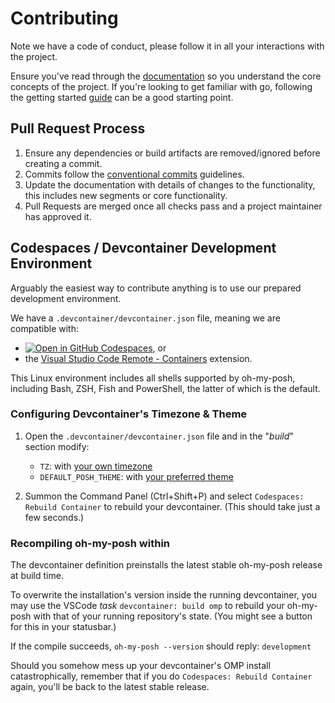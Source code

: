 # Contributing

Note we have a code of conduct, please follow it in all your interactions with the project.

Ensure you've read through the [documentation][docs] so you understand the core concepts of the
project. If you're looking to get familiar with go, following the getting started [guide][guide]
can be a good starting point.

## Pull Request Process

1. Ensure any dependencies or build artifacts are removed/ignored before creating a commit.
2. Commits follow the [conventional commits][cc] guidelines.
3. Update the documentation with details of changes to the functionality, this includes new segments
   or core functionality.
4. Pull Requests are merged once all checks pass and a project maintainer has approved it.

## Codespaces / Devcontainer Development Environment

Arguably the easiest way to contribute anything is to use our prepared development environment.

We have a `.devcontainer/devcontainer.json` file, meaning we are compatible with:

- [![Open in GitHub Codespaces][codespaces-badge]][codespaces-link], or
- the [Visual Studio Code Remote - Containers][devcontainer-ext] extension.

This Linux environment includes all shells supported by oh-my-posh, including Bash, ZSH,
Fish and PowerShell, the latter of which is the default.

### Configuring Devcontainer's Timezone & Theme

1. Open the `.devcontainer/devcontainer.json` file and in the "*build*" section modify:

   - `TZ`: with [your own timezone][timezones]
   - `DEFAULT_POSH_THEME`: with [your preferred theme][themes]

2. Summon the Command Panel (Ctrl+Shift+P) and select `Codespaces: Rebuild Container`
   to rebuild your devcontainer. (This should take just a few seconds.)

### Recompiling oh-my-posh within

The devcontainer definition preinstalls the latest stable oh-my-posh release at build time.

To overwrite the installation's version inside the running devcontainer, you may use the
VSCode *task* `devcontainer: build omp` to rebuild your oh-my-posh with that of
your running repository's state. (You might see a button for this in your statusbar.)

If the compile succeeds, `oh-my-posh --version` should reply:
`development`

Should you somehow mess up your devcontainer's OMP install catastrophically, remember that
if you do `Codespaces: Rebuild Container` again, you'll be back to the latest stable release.

[docs]: https://ohmyposh.dev/docs
[guide]: https://ohmyposh.dev/docs/contributing/started
[cc]: https://www.conventionalcommits.org/en/v1.0.0/#summary
[codespaces-badge]: https://github.com/codespaces/badge.svg
[codespaces-link]: https://github.com/codespaces/new?hide_repo_select=true&ref=main&repo=175405157
[devcontainer-ext]: https://marketplace.visualstudio.com/items?itemName=ms-vscode-remote.remote-containers
[timezones]: https://en.wikipedia.org/wiki/List_of_tz_database_time_zones
[themes]: https://ohmyposh.dev/docs/themes
